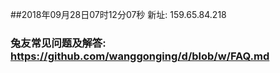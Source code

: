 ##2018年09月28日07时12分07秒 新址: 159.65.84.218
### 兔友常见问题及解答: https://github.com/wanggonging/d/blob/w/FAQ.md
